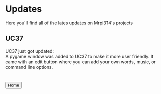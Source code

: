 <h1>Updates</h1>
Here you'll find all of the lates updates on Mrpi314's projects
<h2>UC37</h2>
UC37 just got updated:
<br>
A pygame window was added to UC37 to make it more user friendly. It came with an edit button where you can add your own words, music, or command line options.
<br>
<h1><a href='https://mrpi314tech.github.io'><button>Home</button></a></h1>
